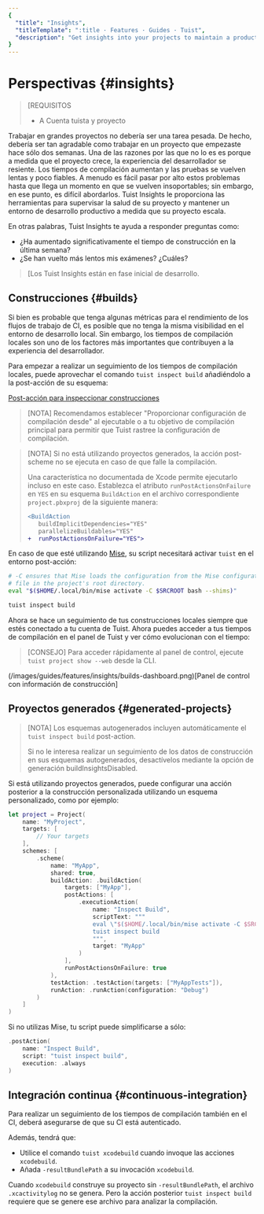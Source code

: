 ```yaml
---
{
  "title": "Insights",
  "titleTemplate": ":title · Features · Guides · Tuist",
  "description": "Get insights into your projects to maintain a product developer environment."
}
---
```

# Perspectivas {#insights}

> [REQUISITOS
> - A <LocalizedLink href="/guides/server/accounts-and-projects">Cuenta tuista y
>   proyecto</LocalizedLink>

Trabajar en grandes proyectos no debería ser una tarea pesada. De hecho, debería
ser tan agradable como trabajar en un proyecto que empezaste hace sólo dos
semanas. Una de las razones por las que no lo es es porque a medida que el
proyecto crece, la experiencia del desarrollador se resiente. Los tiempos de
compilación aumentan y las pruebas se vuelven lentas y poco fiables. A menudo es
fácil pasar por alto estos problemas hasta que llega un momento en que se
vuelven insoportables; sin embargo, en ese punto, es difícil abordarlos. Tuist
Insights le proporciona las herramientas para supervisar la salud de su proyecto
y mantener un entorno de desarrollo productivo a medida que su proyecto escala.

En otras palabras, Tuist Insights te ayuda a responder preguntas como:
- ¿Ha aumentado significativamente el tiempo de construcción en la última
  semana?
- ¿Se han vuelto más lentos mis exámenes? ¿Cuáles?

> [Los Tuist Insights están en fase inicial de desarrollo.

## Construcciones {#builds}

Si bien es probable que tenga algunas métricas para el rendimiento de los flujos
de trabajo de CI, es posible que no tenga la misma visibilidad en el entorno de
desarrollo local. Sin embargo, los tiempos de compilación locales son uno de los
factores más importantes que contribuyen a la experiencia del desarrollador.

Para empezar a realizar un seguimiento de los tiempos de compilación locales,
puede aprovechar el comando `tuist inspect build` añadiéndolo a la post-acción
de su esquema:

[Post-acción para inspeccionar
construcciones](/images/guides/features/insights/inspect-build-scheme-post-action.png)

> [NOTA] Recomendamos establecer "Proporcionar configuración de compilación
> desde" al ejecutable o a tu objetivo de compilación principal para permitir
> que Tuist rastree la configuración de compilación.

> [NOTA] Si no está utilizando
> <LocalizedLink href="/guides/features/projects">proyectos
> generados</LocalizedLink>, la acción post-scheme no se ejecuta en caso de que
> falle la compilación.
> 
> Una característica no documentada de Xcode permite ejecutarlo incluso en este
> caso. Establezca el atributo `runPostActionsOnFailure` en `YES` en su esquema
> `BuildAction` en el archivo correspondiente `project.pbxproj` de la siguiente
> manera:
> 
> ```diff
> <BuildAction
>    buildImplicitDependencies="YES"
>    parallelizeBuildables="YES"
> +  runPostActionsOnFailure="YES">
> ```

En caso de que esté utilizando [Mise](https://mise.jdx.dev/), su script
necesitará activar `tuist` en el entorno post-acción:
```sh
# -C ensures that Mise loads the configuration from the Mise configuration
# file in the project's root directory.
eval "$($HOME/.local/bin/mise activate -C $SRCROOT bash --shims)"

tuist inspect build
```


Ahora se hace un seguimiento de tus construcciones locales siempre que estés
conectado a tu cuenta de Tuist. Ahora puedes acceder a tus tiempos de
compilación en el panel de Tuist y ver cómo evolucionan con el tiempo:


> [CONSEJO] Para acceder rápidamente al panel de control, ejecute `tuist project
> show --web` desde la CLI.

(/images/guides/features/insights/builds-dashboard.png)[Panel de control con
información de construcción]

## Proyectos generados {#generated-projects}

> [NOTA] Los esquemas autogenerados incluyen automáticamente el `tuist inspect
> build` post-action.
> 
> Si no le interesa realizar un seguimiento de los datos de construcción en sus
> esquemas autogenerados, desactívelos mediante la opción de generación
> <LocalizedLink href="/references/project-description/structs/tuist.generationoptions#buildinsightsdisabled">buildInsightsDisabled</LocalizedLink>.

Si está utilizando proyectos generados, puede configurar una
<LocalizedLink href="references/project-description/structs/buildaction#postactions">acción
posterior a la construcción</LocalizedLink> personalizada utilizando un esquema
personalizado, como por ejemplo:

```swift
let project = Project(
    name: "MyProject",
    targets: [
        // Your targets
    ],
    schemes: [
        .scheme(
            name: "MyApp",
            shared: true,
            buildAction: .buildAction(
                targets: ["MyApp"],
                postActions: [
                    .executionAction(
                        name: "Inspect Build",
                        scriptText: """
                        eval \"$($HOME/.local/bin/mise activate -C $SRCROOT bash --shims)\"
                        tuist inspect build
                        """,
                        target: "MyApp"
                    )
                ],
                runPostActionsOnFailure: true
            ),
            testAction: .testAction(targets: ["MyAppTests"]),
            runAction: .runAction(configuration: "Debug")
        )
    ]
)
```

Si no utilizas Mise, tu script puede simplificarse a sólo:

```swift
.postAction(
    name: "Inspect Build",
    script: "tuist inspect build",
    execution: .always
)
```

## Integración continua {#continuous-integration}

Para realizar un seguimiento de los tiempos de compilación también en el CI,
deberá asegurarse de que su CI está
<LocalizedLink href="/guides/integrations/continuous-integration#authentication">autenticado</LocalizedLink>.

Además, tendrá que:
- Utilice el comando
  <LocalizedLink href="/cli/xcodebuild#tuist-xcodebuild">`tuist
  xcodebuild`</LocalizedLink> cuando invoque las acciones `xcodebuild`.
- Añada `-resultBundlePath` a su invocación `xcodebuild`.

Cuando `xcodebuild` construye su proyecto sin `-resultBundlePath`, el archivo
`.xcactivitylog` no se genera. Pero la acción posterior `tuist inspect build`
requiere que se genere ese archivo para analizar la compilación.
